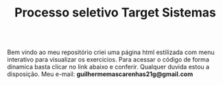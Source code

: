 <h1 align="center">Processo seletivo Target Sistemas</h1> </br></br>

<div algin="center">
    <p>
       Bem vindo ao meu repositório criei uma página html estilizada com menu interativo para visualizar os exercicios.
       Para acessar o código de forma dinamica basta clicar no link abaixo e conferir. Qualquer duvida estou a disposição.
       Meu e-mail: <strong>guilhermemascarenhas21g@gmail.com</strong>
    </p>
</div>
